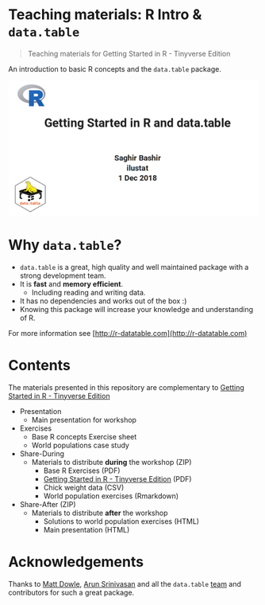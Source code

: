 # Teaching materials: R Intro & `data.table`

> Teaching materials for Getting Started in R - Tinyverse Edition

An introduction to basic R concepts and the `data.table` package.

![](GSIR-te-Workshop.png)

# Why `data.table`?

- `data.table` is a great, high quality and well maintained package with a strong
development team.
- It is **fast** and **memory efficient**. 
  - Including reading and writing data.
- It has no dependencies and works out of the box :)
- Knowing this package will increase your knowledge and understanding of R.

For more information see [http://r-datatable.com](http://r-datatable.com)

# Contents

The materials presented in this repository are complementary to [Getting Started in R - Tinyverse Edition](https://eddelbuettel.github.io/gsir-te/Getting-Started-in-R.pdf)

- Presentation
  + Main presentation for workshop
- Exercises 
  + Base R concepts Exercise sheet
  + World populations case study
- Share-During
  + Materials to distribute **during** the workshop (ZIP)
    + Base R Exercises (PDF)
    + [Getting Started in R - Tinyverse Edition](https://eddelbuettel.github.io/gsir-te/Getting-Started-in-R.pdf) (PDF)
    + Chick weight data (CSV)
    + World population exercises (Rmarkdown)
- Share-After (ZIP)
  + Materials to distribute **after** the workshop 
    + Solutions to world population exercises (HTML)
    + Main presentation (HTML)

# Acknowledgements

Thanks to [Matt Dowle](https://github.com/mattdowle), [Arun Srinivasan](https://github.com/arunsrinivasan) and all the `data.table` [team]((https://github.com/orgs/Rdatatable/people)) and contributors for such a great package.




